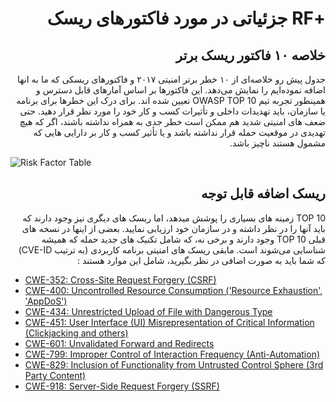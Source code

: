 # <div dir="rtl" align="right">+RF جزئیاتی در مورد فاکتورهای ریسک </div>

## <div dir="rtl" align="right">خلاصه ۱۰ فاکتور ریسک برتر</div>

<p dir="rtl" align="right">جدول پیش رو خلاصه‌ای از ۱۰ خطر برتر امنیتی ۲۰۱۷ و فاکتورهای ریسکی که ما به انها اضافه نموده‌ایم را نمایش می‌دهد. این فاکتورها بر اساس آمارهای قابل دسترس و همینطور تجربه تیم OWASP TOP 10  تعیین شده اند. برای درک این خطرها برای برنامه یا سازمان، باید تهدیدات داخلی و تأثیرات کسب و کار خود را مورد نظر قرار دهید. حتی ضعف های امنیتی شدید هم ممکن است خطر جدی به همراه نداشته باشند، اگر که هیچ تهدیدی در موقعیت حمله قرار نداشته باشد و یا تأثیر کسب و کار بر دارایی هایی که مشمول هستند ناچیز باشد.</p>

![Risk Factor Table](images/0xc1-risk-factor-table.png)

## <div dir="rtl" align="right">ریسک اضافه قابل توجه</div>

<p dir="rtl" align="right">TOP 10 زمینه های بسیاری را پوشش میدهد، اما ریسک های دیگری نیز وجود دارند که باید آنها را در نظر داشته و در سازمان خود ارزیابی نمایید. بعضی از اینها در نسخه های قبلی TOP 10 وجود دارند و برخی نه، که شامل تکنیک های جدید حمله که همیشه شناسایی می‌شوند است. مابقی ریسک های امنیتی برنامه کاربردی (به ترتیب CVE-ID) که شما باید به صورت اضافی در نظر بگیرید، شامل این موارد هستند :</p>

- [CWE-352: Cross-Site Request Forgery (CSRF)](https://cwe.mitre.org/data/definitions/352.html)
- [CWE-400: Uncontrolled Resource Consumption ('Resource Exhaustion', 'AppDoS')](https://cwe.mitre.org/data/definitions/400.html)
- [CWE-434: Unrestricted Upload of File with Dangerous Type](https://cwe.mitre.org/data/definitions/434.html)
- [CWE-451: User Interface (UI) Misrepresentation of Critical Information (Clickjacking and others)](https://cwe.mitre.org/data/definitions/451.html)
- [CWE-601: Unvalidated Forward and Redirects](https://cwe.mitre.org/data/definitions/601.html)
- [CWE-799: Improper Control of Interaction Frequency (Anti-Automation)](https://cwe.mitre.org/data/definitions/799.html)
- [CWE-829: Inclusion of Functionality from Untrusted Control Sphere (3rd Party Content)](https://cwe.mitre.org/data/definitions/829.html)
- [CWE-918: Server-Side Request Forgery (SSRF)](https://cwe.mitre.org/data/definitions/918.html)

